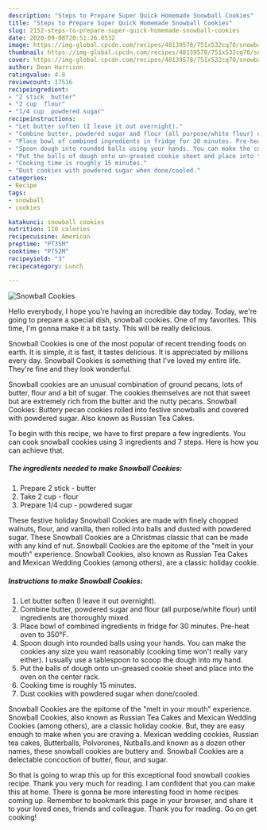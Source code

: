 ```yaml
---
description: "Steps to Prepare Super Quick Homemade Snowball Cookies"
title: "Steps to Prepare Super Quick Homemade Snowball Cookies"
slug: 2152-steps-to-prepare-super-quick-homemade-snowball-cookies
date: 2020-09-08T20:51:26.053Z
image: https://img-global.cpcdn.com/recipes/48139578/751x532cq70/snowball-cookies-recipe-main-photo.jpg
thumbnail: https://img-global.cpcdn.com/recipes/48139578/751x532cq70/snowball-cookies-recipe-main-photo.jpg
cover: https://img-global.cpcdn.com/recipes/48139578/751x532cq70/snowball-cookies-recipe-main-photo.jpg
author: Dean Harrison
ratingvalue: 4.8
reviewcount: 17516
recipeingredient:
- "2 stick  butter"
- "2 cup  flour"
- "1/4 cup  powdered sugar"
recipeinstructions:
- "Let butter soften (I leave it out overnight)."
- "Combine butter, powdered sugar and flour (all purpose/white flour) until ingredients are thoroughly mixed."
- "Place bowl of combined ingredients in fridge for 30 minutes. Pre-heat oven to 350°F."
- "Spoon dough into rounded balls using your hands. You can make the cookies any size you want reasonably (cooking time won&#39;t really vary either). I usually use a tablespoon to scoop the dough into my hand."
- "Put the balls of dough onto un-greased cookie sheet and place into the oven on the center rack."
- "Cooking time is roughly 15 minutes."
- "Dust cookies with powdered sugar when done/cooled."
categories:
- Recipe
tags:
- snowball
- cookies

katakunci: snowball cookies 
nutrition: 110 calories
recipecuisine: American
preptime: "PT35M"
cooktime: "PT52M"
recipeyield: "3"
recipecategory: Lunch

---
```



![Snowball Cookies](https://img-global.cpcdn.com/recipes/48139578/751x532cq70/snowball-cookies-recipe-main-photo.jpg)

Hello everybody, I hope you're having an incredible day today. Today, we're going to prepare a special dish, snowball cookies. One of my favorites. This time, I'm gonna make it a bit tasty. This will be really delicious.

Snowball Cookies is one of the most popular of recent trending foods on earth. It is simple, it is fast, it tastes delicious. It is appreciated by millions every day. Snowball Cookies is something that I've loved my entire life. They're fine and they look wonderful.

Snowball cookies are an unusual combination of ground pecans, lots of butter, flour and a bit of sugar. The cookies themselves are not that sweet but are extremely rich from the butter and the nutty pecans. Snowball Cookies: Buttery pecan cookies rolled into festive snowballs and covered with powdered sugar. Also known as Russian Tea Cakes.


To begin with this recipe, we have to first prepare a few ingredients. You can cook snowball cookies using 3 ingredients and 7 steps. Here is how you can achieve that.

<!--inarticleads1-->

##### The ingredients needed to make Snowball Cookies:

1. Prepare 2 stick - butter
1. Take 2 cup - flour
1. Prepare 1/4 cup - powdered sugar


These festive holiday Snowball Cookies are made with finely chopped walnuts, flour, and vanilla, then rolled into balls and dusted with powdered sugar. These Snowball Cookies are a Christmas classic that can be made with any kind of nut. Snowball Cookies are the epitome of the &#34;melt in your mouth&#34; experience. Snowball Cookies, also known as Russian Tea Cakes and Mexican Wedding Cookies (among others), are a classic holiday cookie. 

<!--inarticleads2-->

##### Instructions to make Snowball Cookies:

1. Let butter soften (I leave it out overnight).
1. Combine butter, powdered sugar and flour (all purpose/white flour) until ingredients are thoroughly mixed.
1. Place bowl of combined ingredients in fridge for 30 minutes. Pre-heat oven to 350°F.
1. Spoon dough into rounded balls using your hands. You can make the cookies any size you want reasonably (cooking time won&#39;t really vary either). I usually use a tablespoon to scoop the dough into my hand.
1. Put the balls of dough onto un-greased cookie sheet and place into the oven on the center rack.
1. Cooking time is roughly 15 minutes.
1. Dust cookies with powdered sugar when done/cooled.


Snowball Cookies are the epitome of the &#34;melt in your mouth&#34; experience. Snowball Cookies, also known as Russian Tea Cakes and Mexican Wedding Cookies (among others), are a classic holiday cookie. But, they are easy enough to make when you are craving a. Mexican wedding cookies, Russian tea cakes, Butterballs, Polvorones, Nutballs.and known as a dozen other names, these snowball cookies are buttery and. Snowball Cookies are a delectable concoction of butter, flour, and sugar. 

So that is going to wrap this up for this exceptional food snowball cookies recipe. Thank you very much for reading. I am confident that you can make this at home. There is gonna be more interesting food in home recipes coming up. Remember to bookmark this page in your browser, and share it to your loved ones, friends and colleague. Thank you for reading. Go on get cooking!
